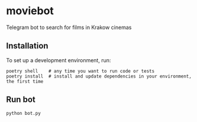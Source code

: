 # moviebot
Telegram bot to search for films in Krakow cinemas

## Installation

To set up a development environment, run:

```
poetry shell    # any time you want to run code or tests
poetry install  # install and update dependencies in your environment, the first time
```


## Run bot

```
python bot.py
```
